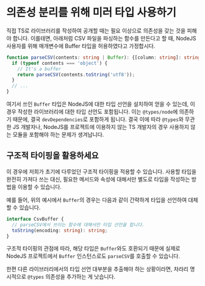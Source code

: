 # 의존성 분리를 위해 미러 타입 사용하기

직접 TS로 라이브러리를 작성하여 공개할 때는 필요 이상으로 의존성을 갖는 것을 피해야 합니다.
이를테면, 아래처럼 CSV 파일을 파싱하는 함수를 만든다고 할 때, NodeJS 사용자를 위해 매개변수에 Buffer 타입을 허용하였다고 가정합시다.

```ts
function parseCSV(contents: string | Buffer): {[column: string]: string}[]  {
  if (typeof contents === 'object') {
    // It's a buffer
    return parseCSV(contents.toString('utf8'));
  }
  // ...
}
```

여기서 쓰인 `Buffer` 타입은 NodeJS에 대한 타입 선언을 설치하여 얻을 수 있는데, 이 경우 작성한 라이브러리에 대한 타입 선언도 포함됩니다.
이는 `@types/node`에 의존하기 때문에, 결국 `devDependencies`로 포함하게 됩니다.
결국 이에 따라 `@types`와 무관한 JS 개발자나, NodeJS를 프로젝트에 이용하지 않는 TS 개발자의 경우 사용하지 않는 모듈을 포함해야 하는 문제가 생겨납니다.

## 구조적 타이핑을 활용하세요

이 경우에 저희가 초기에 다루었던 구조적 타이핑을 적용할 수 있습니다.
사용할 타입을 완전히 가져다 쓰는 대신, 필요한 메서드와 속성에 대해서만 별도로 타입을 작성하는 방법을 이용할 수 있습니다.

예를 들어, 위의 예시에서 `Buffer`의 경우는 다음과 같이 간략하게 타입을 선언하여 대체할 수 있습니다.

```ts
interface CsvBuffer {
  // parseCSV에서 쓰이는 함수에 대해서만 타입 선언을 합니다.
  toString(encoding: string): string;
}
```

구조적 타이핑의 관점에 따라, 해당 타입은 `Buffer`와도 호환되기 때문에 실제로 NodeJS 프로젝트에서 `Buffer` 인스턴스로도 `parseCSV`를 호출할 수 있습니다.

한편 다른 라이브러리에서의 타입 선언 대부분을 추출해야 하는 상황이라면, 차라리 명시적으로 `@types` 의존성을 추가하는 게 낫습니다.
